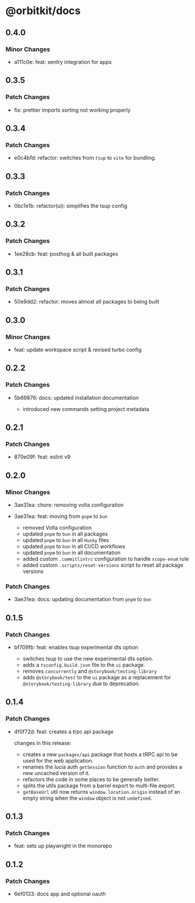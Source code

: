# @orbitkit/docs

## 0.4.0

### Minor Changes

- a111c0e: feat: sentry integration for apps

## 0.3.5

### Patch Changes

- fix: prettier imports sorting not working properly

## 0.3.4

### Patch Changes

- e0c4bfd: refactor: switches from `tsup` to `vite` for bundling.

## 0.3.3

### Patch Changes

- 0bc1e1b: refactor(ui): simplifies the tsup config

## 0.3.2

### Patch Changes

- 1ee28cb: feat: posthog & all built packages

## 0.3.1

### Patch Changes

- 50e9dd2: refactor: moves almost all packages to being built

## 0.3.0

### Minor Changes

- feat: update workspace script & revised turbo config

## 0.2.2

### Patch Changes

- 5b69876: docs: updated installation documentation

  - introduced new commands setting project metadata

## 0.2.1

### Patch Changes

- 870e09f: feat: eslint v9

## 0.2.0

### Minor Changes

- 3ae31ea: chore: removing volta configuration
- 3ae31ea: feat: moving from `pnpm` to `bun`

  - removed Volta configuration
  - updated `pnpm` to `bun` in all packages
  - updated `pnpm` to `bun` in all `Husky` files
  - updated `pnpm` to `bun` in all CI/CD workflows
  - updated `pnpm` to `bun` in all documentation
  - added custom `.commitlintrc` configuration to handle `scope-enum` rule
  - added custom `.scripts/reset-versions` script to reset all package versions

### Patch Changes

- 3ae31ea: docs: updating documentation from `pnpm` to `bun`

## 0.1.5

### Patch Changes

- bf709fb: feat: enables tsup experimental dts option

  - switches tsup to use the new experimental dts option.
  - adds a `tsconfig.build.json` file to the `ui` package.
  - removes `concurrently` and `@storybook/testing-library`
  - adds `@storybook/test` to the `ui` package as a replacement for `@storybook/testing-library` due to deprecation.

## 0.1.4

### Patch Changes

- 4f0f72d: feat: creates a trpc api package

  changes in this release:

  - creates a new `packages/api` package that hosts a tRPC api to be used for the web application.
  - renames the lucia auth `getSession` function to `auth` and provides a new uncached version of it.
  - refactors the code in some places to be generally better.
  - splits the utils package from a barrel export to multi-file export.
  - `getBaseUrl` util now returns `window.location.origin` instead of an empty string when the `window` object is not `undefined`.

## 0.1.3

### Patch Changes

- feat: sets up playwright in the monorepo

## 0.1.2

### Patch Changes

- 6ef0133: docs app and optional oauth

